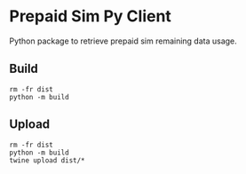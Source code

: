 # Prepaid Sim Py Client
Python package to retrieve prepaid sim remaining data usage.

## Build
```shell
rm -fr dist
python -m build
```

## Upload
```shell
rm -fr dist
python -m build
twine upload dist/*

```
